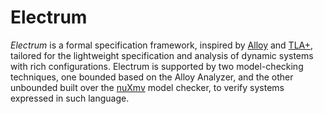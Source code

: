 # Electrum

*Electrum* is a formal specification framework, inspired by [Alloy](alloy.mit.edu) and [TLA+](http://research.microsoft.com/en-us/um/people/lamport/tla/tla.html), tailored for the lightweight specification and analysis of  dynamic systems with rich configurations. Electrum is supported by two model-checking techniques, one bounded based on the Alloy Analyzer, and the other unbounded built over the [nuXmv](https://nuxmv.fbk.eu/) model checker, to verify systems expressed in such language.
